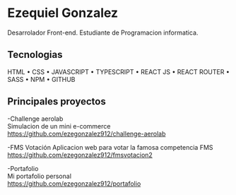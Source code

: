 
# Ezequiel Gonzalez

Desarrolador Front-end.
Estudiante de Programacion informatica.


## Tecnologias

HTML • CSS • JAVASCRIPT • TYPESCRIPT • REACT JS • REACT ROUTER • SASS • NPM • GITHUB


## Principales proyectos

-Challenge aerolab<Br/>
Simulacion de un mini e-commerce <Br/>
https://github.com/ezegonzalez912/challenge-aerolab
<Br/>

-FMS Votación
Aplicacion web para votar la famosa competencia FMS <Br/>
https://github.com/ezegonzalez912/fmsvotacion2
<Br/>

-Portafolio<Br/>
Mi portafolio personal <Br/>
https://github.com/ezegonzalez912/portafolio
<Br/>
